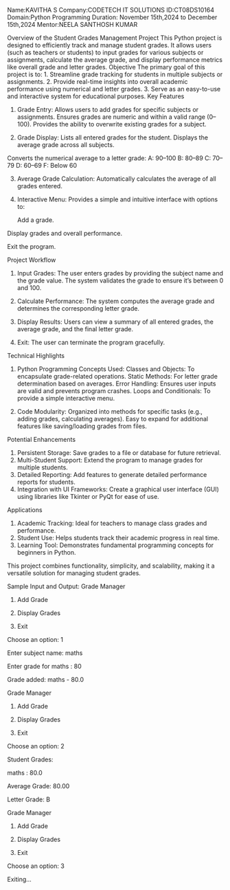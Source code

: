 Name:KAVITHA S 
Company:CODETECH IT SOLUTIONS 
ID:CT08DS10164 
Domain:Python Programming 
Duration: November 15th,2024 to December 15th,2024 
Mentor:NEELA SANTHOSH KUMAR

Overview of the Student Grades Management Project
        This Python project is designed to efficiently track and manage student grades. It allows users (such as teachers or students) to input grades for various subjects or assignments, calculate the average grade, and display performance metrics like overall grade and letter grades.
Objective
The primary goal of this project is to:
      1. Streamline grade tracking for students in multiple subjects or assignments.
      2. Provide real-time insights into overall academic performance using numerical and letter grades.
      3. Serve as an easy-to-use and interactive system for educational purposes.
Key Features
1. Grade Entry:
      Allows users to add grades for specific subjects or assignments.
      Ensures grades are numeric and within a valid range (0–100).
      Provides the ability to overwrite existing grades for a subject.

2. Grade Display:
      Lists all entered grades for the student.
      Displays the average grade across all subjects.

Converts the numerical average to a letter grade:
A: 90–100
B: 80–89
C: 70–79
D: 60–69
F: Below 60

3. Average Grade Calculation:
      Automatically calculates the average of all grades entered.

4. Interactive Menu:
      Provides a simple and intuitive interface with options to:

   Add a grade.

Display grades and overall performance.

Exit the program.


Project Workflow
1. Input Grades:
      The user enters grades by providing the subject name and the grade value.
      The system validates the grade to ensure it’s between 0 and 100.

2. Calculate Performance:
      The system computes the average grade and determines the corresponding letter grade.

3. Display Results:
      Users can view a summary of all entered grades, the average grade, and the final letter grade.

4. Exit:
      The user can terminate the program gracefully.


Technical Highlights

1. Python Programming Concepts Used:
      Classes and Objects: To encapsulate grade-related operations.
      Static Methods: For letter grade determination based on averages.
      Error Handling: Ensures user inputs are valid and prevents program crashes.
      Loops and Conditionals: To provide a simple interactive menu.

2. Code Modularity:
      Organized into methods for specific tasks (e.g., adding grades, calculating averages).
      Easy to expand for additional features like saving/loading grades from files.


Potential Enhancements
1. Persistent Storage:
      Save grades to a file or database for future retrieval.
2. Multi-Student Support:
      Extend the program to manage grades for multiple students.
3. Detailed Reporting:
      Add features to generate detailed performance reports for students.
4. Integration with UI Frameworks:
      Create a graphical user interface (GUI) using libraries like Tkinter or PyQt for ease of use.

Applications
1. Academic Tracking:
      Ideal for teachers to manage class grades and performance.
2. Student Use:
      Helps students track their academic progress in real time.
3. Learning Tool:
      Demonstrates fundamental programming concepts for beginners in Python.

This project combines functionality, simplicity, and scalability, making it a versatile solution for managing student grades.

Sample Input and Output:
Grade Manager

1. Add Grade

2. Display Grades

3. Exit

Choose an option: 1

Enter subject name: maths 

Enter grade for maths : 80

Grade added: maths  - 80.0



Grade Manager

1. Add Grade

2. Display Grades

3. Exit

Choose an option: 2



Student Grades:

maths : 80.0

Average Grade: 80.00

Letter Grade: B



Grade Manager

1. Add Grade

2. Display Grades

3. Exit

Choose an option: 3

Exiting...
